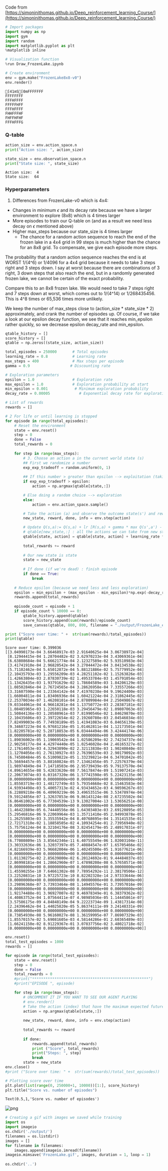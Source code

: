 
Code from [https://simoninithomas.github.io/Deep_reinforcement_learning_Course/](https://simoninithomas.github.io/Deep_reinforcement_learning_Course/)


```python
# Import packages
import numpy as np
import gym
import random
import matplotlib.pyplot as plt
%matplotlib inline

# Visualization function
%run Draw_FrozenLake.ipynb
```


```python
# Create environment
env = gym.make("FrozenLake8x8-v0")
env.render()
```

    
    [41mS[0mFFFFFFF
    FFFFFFFF
    FFFHFFFF
    FFFFFHFF
    FFFHFFFF
    FHHFFFHF
    FHFFHFHF
    FFFHFFFG
    

### Q-table


```python
action_size = env.action_space.n
print("Action size: ", action_size)

state_size = env.observation_space.n
print("State size: ", state_size)
```

    Action size:  4
    State size:  64
    

### Hyperparameters

1. Differences from FrozenLake-v0 which is 4x4:
  - Changes in minimum $\epsilon$ and its decay rate because we have a larger environment to explore (8x8) which is 4 times larger
  - More episodes to train our Q-table on (and as a result we need less decay on $\epsilon$ mentioned above)
  - Higher max_steps because our state_size is 4 times larger
    - The chance for a random action sequence to reach the end of the frozen lake in a 4x4 grid in 99 steps is much higher than the chance for an 8x8 grid. To compensate, we give each episode more steps.
    
The probability that a random action sequence reaches the end is at WORST 1/(4^6) or 1/4096 for a 4x4 grid because it needs to take 3 steps right and 3 steps down. I say at worst because there are combinations of 3 right, 3 down steps that also reach the end, but in a randomly generated frozen lake, we cannot be certain of the exact probability.

Compare this to an 8x8 frozen lake. We would need to take 7 steps right and 7 steps down at worst, which comes out to 1/(4^14) or 1/268435456. This is 4^8 times or 65,536 times more unlikely.

We keep the number of max_steps close to (action_size * state_size * 2) approximately, and crank the number of episodes up. Of course, if we take a look at our epsilon decay function, we see that it reaches min_epsilon rather quickly, so we decrease epsilon decay_rate and min_epsilon.


```python
qtable_history = []
score_history = []
qtable = np.zeros((state_size, action_size))

total_episodes = 250000       # Total episodes
learning_rate = 0.8           # Learning rate
max_steps = 400               # Max steps per episode
gamma = 0.9                  # Discounting rate

# Exploration parameters
epsilon = 1.0                 # Exploration rate
max_epsilon = 1.0             # Exploration probability at start
min_epsilon = 0.001            # Minimum exploration probability 
decay_rate = 0.00005             # Exponential decay rate for exploration prob
```


```python
# List of rewards
rewards = []

# 2 For life or until learning is stopped
for episode in range(total_episodes):
    # Reset the environment
    state = env.reset()
    step = 0
    done = False
    total_rewards = 0
    
    for step in range(max_steps):
        # 3. Choose an action a in the current world state (s)
        ## First we randomize a number
        exp_exp_tradeoff = random.uniform(0, 1)
        
        ## If this number > greater than epsilon --> exploitation (taking the biggest Q value for this state)
        if exp_exp_tradeoff > epsilon:
            action = np.argmax(qtable[state,:])

        # Else doing a random choice --> exploration
        else:
            action = env.action_space.sample()

        # Take the action (a) and observe the outcome state(s') and reward (r)
        new_state, reward, done, info = env.step(action)

        # Update Q(s,a):= Q(s,a) + lr [R(s,a) + gamma * max Q(s',a') - Q(s,a)]
        # qtable[new_state,:] : all the actions we can take from new state
        qtable[state, action] = qtable[state, action] + learning_rate * (reward + gamma * np.max(qtable[new_state, :]) - qtable[state, action])
        
        total_rewards += reward
        
        # Our new state is state
        state = new_state
        
        # If done (if we're dead) : finish episode
        if done == True: 
            break
        
    # Reduce epsilon (because we need less and less exploration)
    epsilon = min_epsilon + (max_epsilon - min_epsilon)*np.exp(-decay_rate*episode) 
    rewards.append(total_rewards)
    
    episode_count = episode + 1
    if episode_count % 10000 == 0:
        qtable_history.append(qtable)
        score_history.append(sum(rewards)/episode_count)
        save_canvas(qtable, 800, 800, filename = "./output/FrozenLake_ep" + str(episode_count) + ".png")

print ("Score over time: " +  str(sum(rewards)/total_episodes))
print(qtable)
```

    Score over time: 0.399036
    [[3.04990173e-04 3.66468917e-03 2.91640625e-04 3.06738972e-04]
     [8.12944415e-04 1.28704482e-02 3.62970233e-04 3.43069361e-04]
     [6.63808684e-04 5.66621774e-04 2.12327589e-02 5.93510983e-04]
     [3.41741910e-04 2.96820542e-04 3.27044472e-04 3.04134538e-02]
     [5.71102462e-04 5.65012072e-04 5.88121886e-02 5.75779952e-04]
     [2.10435793e-03 1.29556209e-03 4.28251102e-02 1.15263826e-03]
     [1.42663804e-03 2.87830739e-02 1.49533784e-03 1.45791054e-03]
     [1.13426435e-03 1.93791629e-02 1.78604589e-03 1.84206129e-03]
     [1.08502846e-04 2.76724565e-04 3.28626958e-04 7.33557266e-03]
     [3.31607590e-04 1.23364142e-04 7.41970238e-04 9.19624400e-03]
     [1.66004811e-04 1.83406936e-04 1.60421224e-04 2.31862445e-02]
     [2.25370034e-07 1.46208101e-04 2.87809984e-04 2.25049867e-02]
     [9.03344061e-04 4.96618281e-04 1.13750772e-03 2.28387181e-02]
     [1.08485965e-03 1.22650118e-03 3.29456479e-02 1.09807063e-03]
     [1.50844136e-03 1.20588961e-03 7.81990546e-02 1.84629870e-03]
     [2.10435606e-03 2.39722654e-02 2.19260780e-03 2.04546034e-03]
     [7.82499003e-05 7.74938189e-05 1.41941083e-03 6.84656139e-05]
     [9.34607223e-04 6.97681216e-05 1.01462811e-04 1.12173501e-04]
     [1.82205781e-02 5.28718853e-05 6.03444494e-06 3.42444174e-06]
     [0.00000000e+00 0.00000000e+00 0.00000000e+00 0.00000000e+00]
     [1.89036002e-05 1.19069542e-04 1.02586209e-02 2.74234737e-04]
     [2.90250177e-04 4.42974440e-05 1.02546028e-04 2.46165327e-02]
     [2.17614053e-03 4.32943890e-02 2.32113838e-03 1.90240840e-03]
     [1.12704056e-01 2.76130927e-03 2.76396539e-03 2.90179092e-03]
     [6.74580484e-05 6.51009822e-05 1.33239821e-04 6.34701042e-05]
     [5.56694457e-05 3.88160824e-05 7.13462456e-05 7.22576379e-04]
     [1.98974849e-04 7.14718503e-06 2.95739439e-05 9.79137570e-04]
     [4.89614655e-08 5.42833620e-08 7.56178474e-09 1.51907241e-03]
     [2.20673074e-03 6.03167320e-06 1.57741598e-05 5.22423135e-06]
     [0.00000000e+00 0.00000000e+00 0.00000000e+00 0.00000000e+00]
     [1.85503719e-03 1.48172749e-03 5.79354668e-02 8.15463583e-04]
     [4.93934498e-03 5.40057313e-02 4.93434652e-03 4.90596267e-03]
     [6.22889218e-06 6.40969219e-06 3.49653515e-06 3.53478974e-04]
     [9.59124856e-07 1.32637853e-06 9.86143124e-08 2.67235502e-04]
     [6.86461002e-05 6.77304539e-13 9.13027004e-13 1.53656251e-08]
     [0.00000000e+00 0.00000000e+00 0.00000000e+00 0.00000000e+00]
     [1.46422889e-05 6.74440556e-06 1.64303403e-03 2.69120895e-05]
     [5.29546816e-06 9.22069964e-03 1.35711410e-05 2.94993878e-05]
     [1.26255803e-03 3.35535942e-04 8.40768695e-04 1.35141535e-01]
     [2.72171310e-02 1.18858505e-02 4.10934254e-01 2.73956940e-02]
     [5.75756124e-04 8.32104176e-08 3.82454179e-05 2.48917031e-07]
     [0.00000000e+00 0.00000000e+00 0.00000000e+00 0.00000000e+00]
     [0.00000000e+00 0.00000000e+00 0.00000000e+00 0.00000000e+00]
     [6.77080809e-15 3.85642346e-11 6.40755549e-06 1.02003104e-11]
     [3.30332636e-06 1.32037397e-05 7.40884547e-07 1.65705466e-02]
     [4.82166939e-03 5.96682004e-06 1.40245500e-05 1.91677621e-06]
     [0.00000000e+00 0.00000000e+00 0.00000000e+00 0.00000000e+00]
     [1.01130275e-02 2.85639800e-02 6.20124692e-01 9.44484037e-03]
     [2.86998181e-04 1.28662960e-07 1.47898208e-08 6.57658571e-08]
     [0.00000000e+00 0.00000000e+00 0.00000000e+00 0.00000000e+00]
     [1.45590255e-10 7.64661302e-08 7.78954292e-11 2.38170506e-12]
     [3.22520831e-10 3.97225723e-10 8.82202328e-14 2.97333644e-06]
     [0.00000000e+00 0.00000000e+00 0.00000000e+00 0.00000000e+00]
     [3.29896368e-07 3.73933464e-08 1.14945576e-01 3.73957016e-09]
     [0.00000000e+00 0.00000000e+00 0.00000000e+00 0.00000000e+00]
     [1.92174488e-01 3.96927007e-02 9.46978349e-01 6.38379362e-02]
     [4.40863752e-04 1.07564411e-07 4.98985036e-05 1.14445861e-07]
     [3.57586175e-09 4.84848149e-04 9.22223734e-09 1.43817314e-08]
     [2.24396462e-04 1.44025820e-05 5.86374111e-09 3.24148331e-09]
     [0.00000000e+00 0.00000000e+00 0.00000000e+00 0.00000000e+00]
     [8.73854930e-08 5.96160027e-08 1.36159995e-07 7.86907329e-03]
     [1.85570157e-02 5.69081605e-03 4.58144286e-01 2.60365489e-03]
     [1.66241150e-02 8.91229367e-01 3.07837756e-02 3.48021718e-02]
     [0.00000000e+00 0.00000000e+00 0.00000000e+00 0.00000000e+00]]
    


```python
env.reset()
total_test_episodes = 1000
rewards = []

for episode in range(total_test_episodes):
    state = env.reset()
    step = 0
    done = False
    total_rewards = 0
    #print("****************************************************")
    #print("EPISODE ", episode)

    for step in range(max_steps):
        # UNCOMMENT IT IF YOU WANT TO SEE OUR AGENT PLAYING
        # env.render()
        # Take the action (index) that have the maximum expected future reward given that state
        action = np.argmax(qtable[state,:])
        
        new_state, reward, done, info = env.step(action)
        
        total_rewards += reward
        
        if done:
            rewards.append(total_rewards)
            print ("Score", total_rewards)
            print("Steps: ", step)
            break
        state = new_state
env.close()
#print ("Score over time: " +  str(sum(rewards)/total_test_episodes))
```


```python
# Plotting score over time
plt.plot(list(range(0, 250000+1, 10000))[1:], score_history)
plt.title("Score vs. number of episodes")
```




    Text(0.5,1,'Score vs. number of episodes')




![png](output_9_1.png)



```python
# Creating a gif with images we saved while training
import os
import imageio
os.chdir('./output/')
filenames = os.listdir()
images = []
for filename in filenames:
    images.append(imageio.imread(filename))
imageio.mimsave('FrozenLake.gif', images, duration = 1, loop = 1)
    
os.chdir('..')
```
